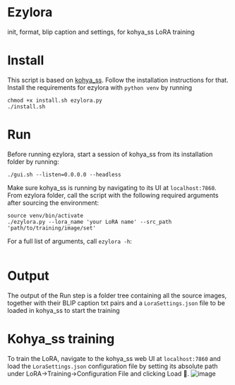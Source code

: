 # Ezylora
init, format, blip caption and settings, for kohya_ss LoRA training

# Install 
This script is based on [kohya_ss](https://github.com/bmaltais/kohya_ss). Follow the installation instructions for that.
Install the requirements for ezylora with `python venv` by running
```
chmod +x install.sh ezylora.py
./install.sh
```

# Run
Before running ezylora, start a session of kohya_ss from its installation folder by running:
```
./gui.sh --listen=0.0.0.0 --headless
```
Make sure kohya_ss is running by navigating to its UI at `localhost:7860`. 
From ezylora folder, call the script with the following required arguments after sourcing the environment:
```
source venv/bin/activate
./ezylora.py --lora_name 'your LoRA name' --src_path 'path/to/training/image/set'
```
For a full list of arguments, call `ezylora -h`:
```

```

# Output
The output of the Run step is a folder tree containing all the source images, together with their BLIP caption txt pairs and a `LoraSettings.json` file to be loaded in kohya_ss to start the training

# Kohya_ss training
To train the LoRA, navigate to the kohya_ss web UI at `localhost:7860` and load the `LoraSettings.json` configuration file by setting its absolute path under LoRA->Training->Configuration File and clicking Load 💾.
![image](https://github.com/ceccott/ezylora/assets/5775579/32d8ed1c-7bbd-484c-9a01-7e205edb5bd6)

